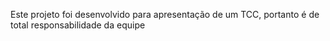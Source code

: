 Este projeto foi desenvolvido para apresentação de um TCC, portanto é de total responsabilidade da equipe
